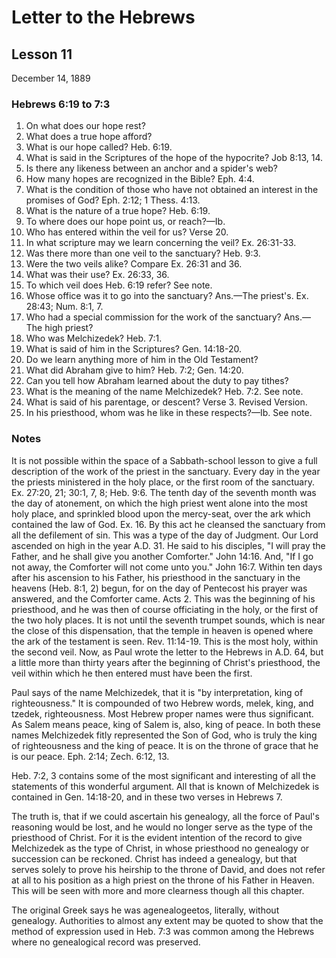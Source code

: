# Letter to the Hebrews

## Lesson 11
December 14, 1889

### Hebrews 6:19 to 7:3

1. On what does our hope rest?
2. What does a true hope afford?
3. What is our hope called? Heb. 6:19.
4. What is said in the Scriptures of the hope of the hypocrite? Job 8:13, 14.
5. Is there any likeness between an anchor and a spider's web?
6. How many hopes are recognized in the Bible? Eph. 4:4.
7. What is the condition of those who have not obtained an interest in the promises of God? Eph. 2:12; 1 Thess. 4:13.
8. What is the nature of a true hope? Heb. 6:19.
9. To where does our hope point us, or reach?—Ib.
10. Who has entered within the veil for us? Verse 20.
11. In what scripture may we learn concerning the veil? Ex. 26:31-33.
12. Was there more than one veil to the sanctuary? Heb. 9:3.
13. Were the two veils alike? Compare Ex. 26:31 and 36.
14. What was their use? Ex. 26:33, 36.
15. To which veil does Heb. 6:19 refer? See note.
16. Whose office was it to go into the sanctuary? Ans.—The priest's. Ex. 28:43; Num. 8:1, 7.
17. Who had a special commission for the work of the sanctuary? Ans.—The high priest?
18. Who was Melchizedek? Heb. 7:1.
19. What is said of him in the Scriptures? Gen. 14:18-20.
20. Do we learn anything more of him in the Old Testament?
21. What did Abraham give to him? Heb. 7:2; Gen. 14:20.
22. Can you tell how Abraham learned about the duty to pay tithes?
23. What is the meaning of the name Melchizedek? Heb. 7:2. See note.
24. What is said of his parentage, or descent? Verse 3. Revised Version.
25. In his priesthood, whom was he like in these respects?—Ib. See note.

### Notes

It is not possible within the space of a Sabbath-school lesson to give a full description of the work of the priest in the sanctuary. Every day in the year the priests ministered in the holy place, or the first room of the sanctuary. Ex. 27:20, 21; 30:1, 7, 8; Heb. 9:6. The tenth day of the seventh month was the day of atonement, on which the high priest went alone into the most holy place, and sprinkled blood upon the mercy-seat, over the ark which contained the law of God. Ex. 16. By this act he cleansed the sanctuary from all the defilement of sin. This was a type of the day of Judgment. Our Lord ascended on high in the year A.D. 31. He said to his disciples, "I will pray the Father, and he shall give you another Comforter." John 14:16. And, "If I go not away, the Comforter will not come unto you." John 16:7. Within ten days after his ascension to his Father, his priesthood in the sanctuary in the heavens (Heb. 8:1, 2) begun, for on the day of Pentecost his prayer was answered, and the Comforter came. Acts 2. This was the beginning of his priesthood, and he was then of course officiating in the holy, or the first of the two holy places. It is not until the seventh trumpet sounds, which is near the close of this dispensation, that the temple in heaven is opened where the ark of the testament is seen. Rev. 11:14-19. This is the most holy, within the second veil. Now, as Paul wrote the letter to the Hebrews in A.D. 64, but a little more than thirty years after the beginning of Christ's priesthood, the veil within which he then entered must have been the first.

Paul says of the name Melchizedek, that it is "by interpretation, king of righteousness." It is compounded of two Hebrew words, melek, king, and tzedek, righteousness. Most Hebrew proper names were thus significant. As Salem means peace, king of Salem is, also, king of peace. In both these names Melchizedek fitly represented the Son of God, who is truly the king of righteousness and the king of peace. It is on the throne of grace that he is our peace. Eph. 2:14; Zech. 6:12, 13.

Heb. 7:2, 3 contains some of the most significant and interesting of all the statements of this wonderful argument. All that is known of Melchizedek is contained in Gen. 14:18-20, and in these two verses in Hebrews 7.

The truth is, that if we could ascertain his genealogy, all the force of Paul's reasoning would be lost, and he would no longer serve as the type of the priesthood of Christ. For it is the evident intention of the record to give Melchizedek as the type of Christ, in whose priesthood no genealogy or succession can be reckoned. Christ has indeed a genealogy, but that serves solely to prove his heirship to the throne of David, and does not refer at all to his position as a high priest on the throne of his Father in Heaven. This will be seen with more and more clearness though all this chapter.

The original Greek says he was agenealogeetos, literally, without genealogy. Authorities to almost any extent may be quoted to show that the method of expression used in Heb. 7:3 was common among the Hebrews where no genealogical record was preserved.